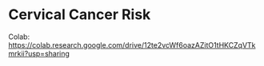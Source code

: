 # Cervical Cancer Risk

Colab: https://colab.research.google.com/drive/12te2vcWf6oazAZitO1tHKCZqVTkmrkii?usp=sharing
